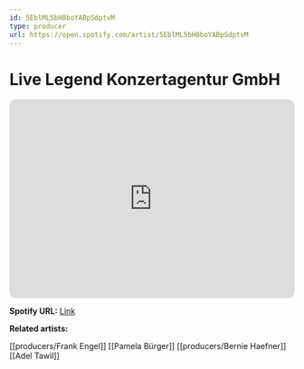 ```yaml
---
id: 5EblML5bH8boYABpSdptvM
type: producer
url: https://open.spotify.com/artist/5EblML5bH8boYABpSdptvM
---
```

# Live Legend Konzertagentur GmbH

<iframe style="border-radius:12px" src="https://open.spotify.com/embed/artist/5EblML5bH8boYABpSdptvM" width="100%" height="352" frameBorder="0" allowfullscreen="" allow="autoplay; clipboard-write; encrypted-media; fullscreen; picture-in-picture" loading="lazy"></iframe>

**Spotify URL:** [Link](https://open.spotify.com/artist/5EblML5bH8boYABpSdptvM)

**Related artists:**

[[producers/Frank Engel]]
[[Pamela Bürger]]
[[producers/Bernie Haefner]]
[[Adel Tawil]]
